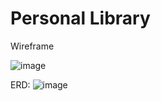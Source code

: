 # Personal Library

Wireframe 

![image](https://github.com/Patino5/Library-MVP/assets/106916823/62d13298-d5fe-4c2b-873d-59bd06a1bc1e)

ERD: 
![image](https://github.com/Patino5/Library-MVP/assets/106916823/ccaf7ad9-00aa-4d1b-b8e2-c27b1d453813)
